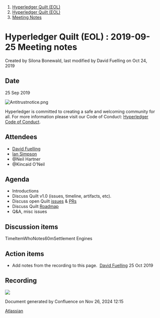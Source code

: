 1. [Hyperledger Quilt (EOL)](index.html)
2. [Hyperledger Quilt (EOL)](22446088.html)
3. [Meeting Notes](Meeting-Notes_22447301.html)

# Hyperledger Quilt (EOL) : 2019-09-25 Meeting notes

Created by Silona Bonewald, last modified by David Fuelling on Oct 24, 2019

## Date

25 Sep 2019

![Antitrustnotice.png](https://wiki.hyperledger.org/download/attachments/22380656/Antitrustnotice.png?version=1&modificationDate=1569909779000&api=v2)

Hyperledger is committed to creating a safe and welcoming community for all. For more information please visit our Code of Conduct: [Hyperledger Code of Conduct](https://lf-hyperledger.atlassian.net/wiki/display/HYP/Hyperledger+Code+of+Conduct).

## Attendees

- [David Fuelling](https://lf-hyperledger.atlassian.net/wiki/people/70121:b1893520-0065-4a5f-9585-ee1a01d3aeec?ref=confluence)
- [Ian Simpson](https://lf-hyperledger.atlassian.net/wiki/people/61214badaee32f006fcc4dfd?ref=confluence)
- @Neil Hartner
- @Kincaid O'Neil

## Agenda

- Introductions
- Discuss Quilt v1.0 (issues, timeline, artifacts, etc).
- Discuss open Quilt [issues](https://github.com/hyperledger/quilt/issues) &amp; [PRs](https://github.com/hyperledger/quilt/pulls)
- Discuss Quilt [Roadmap](https://github.com/hyperledger/quilt/projects)
- Q&amp;A, misc issues

## Discussion items

TimeItemWhoNotes60mSettlement Engines

## Action items

- Add notes from the recording to this page.  [David Fuelling](https://lf-hyperledger.atlassian.net/wiki/people/70121:b1893520-0065-4a5f-9585-ee1a01d3aeec?ref=confluence) 25 Oct 2019

## Recording

[![](attachments/thumbnails/22446088/22447299)](attachments/22446088/22447299.txt)

Document generated by Confluence on Nov 26, 2024 12:15

[Atlassian](http://www.atlassian.com/)
